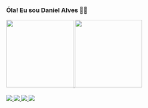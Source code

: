 ### Óla! Eu sou Daniel Alves 👋🤓

<div>
  <a href = "https://github.com/Daniel-Alves27">
  <img height = "180em" src = "https://github-readme-stats.vercel.app/api?username=Daniel-Alves27&show_icons=true&theme=tokyonight">
  <img height = "180em" src = "https://github-readme-stats.vercel.app/api/top-langs/?username=Daniel-Alves27&layout=compact&theme=tokyonight">
</div>

</br>

<div>
  <img src="https://img.shields.io/badge/HTML5-E34F26?style=for-the-badge&logo=html5&logoColor=white">
  <img src="https://img.shields.io/badge/CSS3-1572B6?style=for-the-badge&logo=css3&logoColor=white">
  <img src="https://img.shields.io/badge/Sass-CC6699?style=for-the-badge&logo=sass&logoColor=white">
  <img src="https://img.shields.io/badge/JavaScript-F7DF1E?style=for-the-badge&logo=javascript&logoColor=black">
</div>
